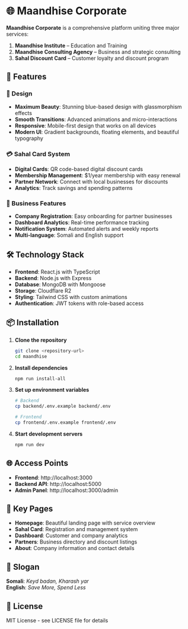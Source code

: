 # 🌐 Maandhise Corporate

**Maandhise Corporate** is a comprehensive platform uniting three major services:

1. **Maandhise Institute** – Education and Training
2. **Maandhise Consulting Agency** – Business and strategic consulting  
3. **Sahal Discount Card** – Customer loyalty and discount program

## 🚀 Features

### 🎨 Design
- **Maximum Beauty**: Stunning blue-based design with glassmorphism effects
- **Smooth Transitions**: Advanced animations and micro-interactions
- **Responsive**: Mobile-first design that works on all devices
- **Modern UI**: Gradient backgrounds, floating elements, and beautiful typography

### 💳 Sahal Card System
- **Digital Cards**: QR code-based digital discount cards
- **Membership Management**: $1/year membership with easy renewal
- **Partner Network**: Connect with local businesses for discounts
- **Analytics**: Track savings and spending patterns

### 🏢 Business Features
- **Company Registration**: Easy onboarding for partner businesses
- **Dashboard Analytics**: Real-time performance tracking
- **Notification System**: Automated alerts and weekly reports
- **Multi-language**: Somali and English support

## 🛠️ Technology Stack

- **Frontend**: React.js with TypeScript
- **Backend**: Node.js with Express
- **Database**: MongoDB with Mongoose
- **Storage**: Cloudflare R2
- **Styling**: Tailwind CSS with custom animations
- **Authentication**: JWT tokens with role-based access

## 📦 Installation

1. **Clone the repository**
   ```bash
   git clone <repository-url>
   cd maandhise
   ```

2. **Install dependencies**
   ```bash
   npm run install-all
   ```

3. **Set up environment variables**
   ```bash
   # Backend
   cp backend/.env.example backend/.env
   
   # Frontend  
   cp frontend/.env.example frontend/.env
   ```

4. **Start development servers**
   ```bash
   npm run dev
   ```

## 🌐 Access Points

- **Frontend**: http://localhost:3000
- **Backend API**: http://localhost:5000
- **Admin Panel**: http://localhost:3000/admin

## 📱 Key Pages

- **Homepage**: Beautiful landing page with service overview
- **Sahal Card**: Registration and management system
- **Dashboard**: Customer and company analytics
- **Partners**: Business directory and discount listings
- **About**: Company information and contact details

## 🎯 Slogan

**Somali**: *Keyd badan, Kharash yar*  
**English**: *Save More, Spend Less*

## 📄 License

MIT License - see LICENSE file for details
